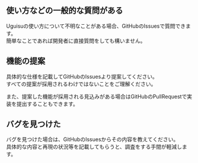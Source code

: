 ## 使い方などの一般的な質問がある
Uguisuの使い方について不明なことがある場合、GitHubのIssuesで質問できます。  
簡単なことであれば開発者に直接質問をしても構いません。

## 機能の提案
具体的な仕様を記載してGitHubのIssuesより提案してください。  
すべての提案が採用されるわけではないことをご理解ください。

また、提案した機能が採用される見込みがある場合はGitHubのPullRequestで実装を提出することもできます。

## バグを見つけた
バグを見つけた場合は、GitHubのIssuesからその内容を教えてください。  
具体的な内容と再現の状況等を記載してもらうと、調査をする手間が軽減します。
